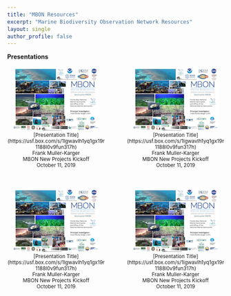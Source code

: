 ```yaml
---
title: "MBON Resources"
excerpt: "Marine Biodiversity Observation Network Resources"
layout: single
author_profile: false
---
```

**Presentations**

<div style="width:45%; float:left; text-align:center; font-size: smaller;">
<img src="/images/mbon_fmk_20191011.png"><br>
[Presentation Title](https://usf.box.com/s/1lgwavlh1yq1gx19r1188l0v9fun317h)<br>
Frank Muller-Karger<br>  
MBON New Projects Kickoff<br> 
October 11, 2019

</div>

<div style="width:45%; float:right; text-align:center; font-size: smaller;">
<img src="/images/mbon_fmk_20191011.png"><br>
[Presentation Title](https://usf.box.com/s/1lgwavlh1yq1gx19r1188l0v9fun317h)<br>
Frank Muller-Karger<br>  
MBON New Projects Kickoff<br> 
October 11, 2019

</div>

<div style="clear: both;"></div>

<p>&nbsp;</p>

<div style="width:45%; float:left; text-align:center; font-size: smaller;">
<img src="/images/mbon_fmk_20191011.png"><br>
[Presentation Title](https://usf.box.com/s/1lgwavlh1yq1gx19r1188l0v9fun317h)<br>
Frank Muller-Karger<br>  
MBON New Projects Kickoff<br> 
October 11, 2019

</div>

<div style="width:45%; float:right; text-align:center; font-size: smaller;">
<img src="/images/mbon_fmk_20191011.png"><br>
[Presentation Title](https://usf.box.com/s/1lgwavlh1yq1gx19r1188l0v9fun317h)<br>
Frank Muller-Karger<br>  
MBON New Projects Kickoff<br> 
October 11, 2019

</div>
